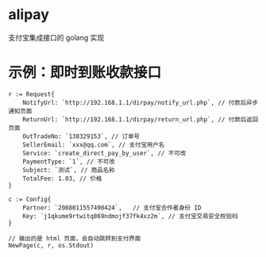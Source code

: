 alipay
======

支付宝集成接口的 golang 实现

示例：即时到账收款接口
======

  	r := Request{
  		NotifyUrl: `http://192.168.1.1/dirpay/notify_url.php`, // 付款后异步通知页面
  		ReturnUrl: `http://192.168.1.1/dirpay/return_url.php`, // 付款后返回页面
  		OutTradeNo: `138329153`, // 订单号
  		SellerEmail: `xxx@qq.com`, // 支付宝用户名
  		Service: `create_direct_pay_by_user`, // 不可改
  		PaymentType: `1`, // 不可改
  		Subject: `测试`, // 商品名称
  		TotalFee: 1.03, // 价格
  	}
  	
  	c := Config{
	  	Partner: `2088011557490424`,   // 支付宝合作者身份 ID
	  	Key: `j1qkume9rtwitq869ndmojf37fk4xz2m`, // 支付宝交易安全校验码
	}
	  
	// 输出的是 html 页面，会自动跳转到支付界面
	NewPage(c, r, os.Stdout)
	  
